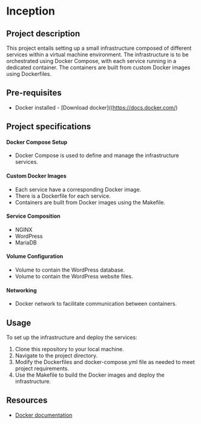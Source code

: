 
# Inception

## Project description
This project entails setting up a small infrastructure composed of different services within a virtual machine environment. 
The infrastructure is to be orchestrated using Docker Compose, with each service running in a dedicated container. 
The containers are built from custom Docker images using Dockerfiles.

## Pre-requisites
  - Docker installed - [Download docker]((https://docs.docker.com/)

## Project specifications

#### Docker Compose Setup
  - Docker Compose is used to define and manage the infrastructure services.

#### Custom Docker Images
  - Each service have a corresponding Docker image.
  - There is a Dockerfile for each service.
  - Containers are built from Docker images using the Makefile.
 
#### Service Composition
  - NGINX
  - WordPress
  - MariaDB

#### Volume Configuration
  - Volume to contain the WordPress database.
  - Volume to contain the WordPress website files.

#### Networking
  - Docker network to facilitate communication between containers.
    
## Usage
To set up the infrastructure and deploy the services:

  1. Clone this repository to your local machine.
  2. Navigate to the project directory.
  3. Modify the Dockerfiles and docker-compose.yml file as needed to meet project requirements.
  4. Use the Makefile to build the Docker images and deploy the infrastructure.

## Resources
  - [Docker documentation](https://docs.docker.com/compose/)

    
